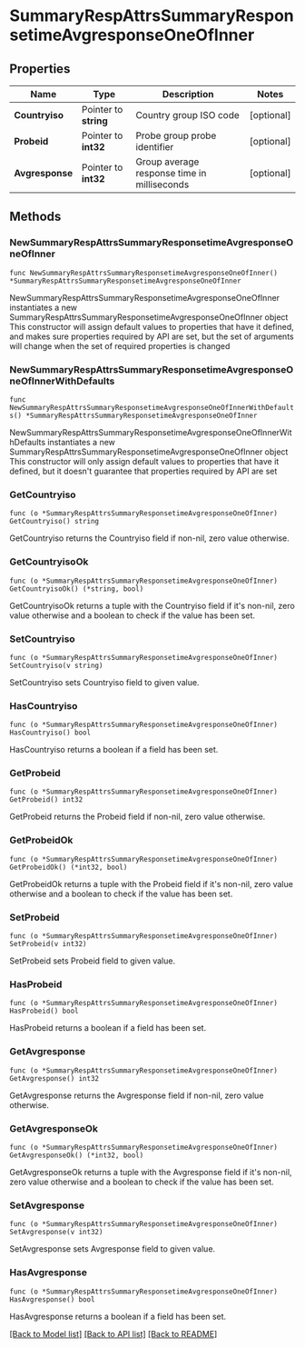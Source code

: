 # SummaryRespAttrsSummaryResponsetimeAvgresponseOneOfInner

## Properties

Name | Type | Description | Notes
------------ | ------------- | ------------- | -------------
**Countryiso** | Pointer to **string** | Country group ISO code | [optional] 
**Probeid** | Pointer to **int32** | Probe group probe identifier | [optional] 
**Avgresponse** | Pointer to **int32** | Group average response time in milliseconds | [optional] 

## Methods

### NewSummaryRespAttrsSummaryResponsetimeAvgresponseOneOfInner

`func NewSummaryRespAttrsSummaryResponsetimeAvgresponseOneOfInner() *SummaryRespAttrsSummaryResponsetimeAvgresponseOneOfInner`

NewSummaryRespAttrsSummaryResponsetimeAvgresponseOneOfInner instantiates a new SummaryRespAttrsSummaryResponsetimeAvgresponseOneOfInner object
This constructor will assign default values to properties that have it defined,
and makes sure properties required by API are set, but the set of arguments
will change when the set of required properties is changed

### NewSummaryRespAttrsSummaryResponsetimeAvgresponseOneOfInnerWithDefaults

`func NewSummaryRespAttrsSummaryResponsetimeAvgresponseOneOfInnerWithDefaults() *SummaryRespAttrsSummaryResponsetimeAvgresponseOneOfInner`

NewSummaryRespAttrsSummaryResponsetimeAvgresponseOneOfInnerWithDefaults instantiates a new SummaryRespAttrsSummaryResponsetimeAvgresponseOneOfInner object
This constructor will only assign default values to properties that have it defined,
but it doesn't guarantee that properties required by API are set

### GetCountryiso

`func (o *SummaryRespAttrsSummaryResponsetimeAvgresponseOneOfInner) GetCountryiso() string`

GetCountryiso returns the Countryiso field if non-nil, zero value otherwise.

### GetCountryisoOk

`func (o *SummaryRespAttrsSummaryResponsetimeAvgresponseOneOfInner) GetCountryisoOk() (*string, bool)`

GetCountryisoOk returns a tuple with the Countryiso field if it's non-nil, zero value otherwise
and a boolean to check if the value has been set.

### SetCountryiso

`func (o *SummaryRespAttrsSummaryResponsetimeAvgresponseOneOfInner) SetCountryiso(v string)`

SetCountryiso sets Countryiso field to given value.

### HasCountryiso

`func (o *SummaryRespAttrsSummaryResponsetimeAvgresponseOneOfInner) HasCountryiso() bool`

HasCountryiso returns a boolean if a field has been set.

### GetProbeid

`func (o *SummaryRespAttrsSummaryResponsetimeAvgresponseOneOfInner) GetProbeid() int32`

GetProbeid returns the Probeid field if non-nil, zero value otherwise.

### GetProbeidOk

`func (o *SummaryRespAttrsSummaryResponsetimeAvgresponseOneOfInner) GetProbeidOk() (*int32, bool)`

GetProbeidOk returns a tuple with the Probeid field if it's non-nil, zero value otherwise
and a boolean to check if the value has been set.

### SetProbeid

`func (o *SummaryRespAttrsSummaryResponsetimeAvgresponseOneOfInner) SetProbeid(v int32)`

SetProbeid sets Probeid field to given value.

### HasProbeid

`func (o *SummaryRespAttrsSummaryResponsetimeAvgresponseOneOfInner) HasProbeid() bool`

HasProbeid returns a boolean if a field has been set.

### GetAvgresponse

`func (o *SummaryRespAttrsSummaryResponsetimeAvgresponseOneOfInner) GetAvgresponse() int32`

GetAvgresponse returns the Avgresponse field if non-nil, zero value otherwise.

### GetAvgresponseOk

`func (o *SummaryRespAttrsSummaryResponsetimeAvgresponseOneOfInner) GetAvgresponseOk() (*int32, bool)`

GetAvgresponseOk returns a tuple with the Avgresponse field if it's non-nil, zero value otherwise
and a boolean to check if the value has been set.

### SetAvgresponse

`func (o *SummaryRespAttrsSummaryResponsetimeAvgresponseOneOfInner) SetAvgresponse(v int32)`

SetAvgresponse sets Avgresponse field to given value.

### HasAvgresponse

`func (o *SummaryRespAttrsSummaryResponsetimeAvgresponseOneOfInner) HasAvgresponse() bool`

HasAvgresponse returns a boolean if a field has been set.


[[Back to Model list]](../README.md#documentation-for-models) [[Back to API list]](../README.md#documentation-for-api-endpoints) [[Back to README]](../README.md)


